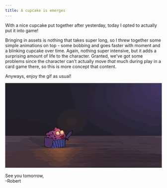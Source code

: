```yaml
---
title: A cupcake is emerges
---
```


With a nice cupcake put together after yesterday, today I opted to actually put it into game!  

Bringing in assets is nothing that takes super long, so I threw together some simple animations on top - some bobbing and goes faster with moment and a blinking cupcake over time. Again, nothing super intensive, but it adds a surprising amount of life to the character. Granted, we've got some problems since the character can't actually move *that* much during play in a card game there, so this is more concept that content.  

Anyways, enjoy the gif as usual!  

![A bobbing cupcake moving around](/assets/devtober-2021/10-10-2021.gif)  

See you tomorrow,  
-Robert
